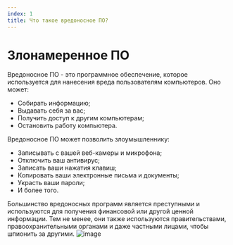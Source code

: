 ```yaml
---
index: 1
title: Что такое вредоносное ПО?
---
```

# Злонамеренное ПО

Вредоносное ПО - это программное обеспечение, которое используется для нанесения вреда пользователям компьютеров. Оно может:

* Собирать информацию;
* Выдавать себя за вас;
* Получить доступ к другим компьютерам;
* Остановить работу компьютера.

Вредоносное ПО может позволить злоумышленнику:

* Записывать с вашей веб-камеры и микрофона;
* Отключить ваш антивирус;
* Записать ваши нажатия клавиш;
* Копировать ваши электронные письма и документы;
* Украсть ваши пароли;
* И более того.

Большинство вредоносных программ является преступными и используются для получения финансовой или другой ценной информации. Тем не менее, они также используются правительствами, правоохранительными органами и даже частными лицами, чтобы шпионить за другими.
![image](malware1.png)